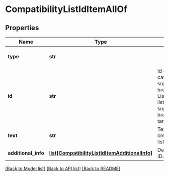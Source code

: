 # CompatibilityListIdItemAllOf

## Properties
Name | Type | Description | Notes
------------ | ------------- | ------------- | -------------
**type** | **str** |  | [optional] [default to 'ID']
**id** | **str** | Id of the compatible item. Should be used in categories where ID version of compatible list is supported. See &lt;a href&#x3D;\&quot;/documentation/#tag/Compatibility-List/paths/~1sale~1compatibility-list~1supported-categories/get\&quot;&gt; supported-categories&lt;/a&gt; resource. &lt;a href&#x3D;\&quot;../../compatibility_list\&quot; target&#x3D;\&quot;_blank\&quot;&gt;Read more&lt;/a&gt;. | 
**text** | **str** | Text description of the compatible item. When creating (Post) or updating (Put) a compatibility list the field is ignored. | [optional] 
**additional_info** | [**list[CompatibilityListIdItemAdditionalInfo]**](CompatibilityListIdItemAdditionalInfo.md) | Details of the compatible item represented by ID. | [optional] 

[[Back to Model list]](../README.md#documentation-for-models) [[Back to API list]](../README.md#documentation-for-api-endpoints) [[Back to README]](../README.md)


